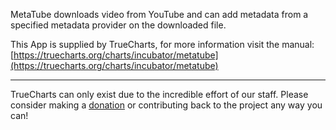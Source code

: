MetaTube downloads video from YouTube and can add metadata from a specified metadata provider on the downloaded file.

This App is supplied by TrueCharts, for more information visit the manual: [https://truecharts.org/charts/incubator/metatube](https://truecharts.org/charts/incubator/metatube)

---

TrueCharts can only exist due to the incredible effort of our staff.
Please consider making a [donation](https://truecharts.org/sponsor) or contributing back to the project any way you can!
